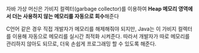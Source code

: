 자바 가상 머신은 가비지 컬렉터(garbage collector)를 이용하여 **Heap 메모리 영역에서 더는 사용하지 않는 메모리를 자동으로 회수**해준다

C언어 같은 경우 직접 개발자가 메모리를 해제해줘야 되지만, Java는 이 가비지 컬렉터를 이용해 자동으로 메모리를 실시간 최적화 시켜준다. 따라서 개발자가 따로 메모리를 관리하지 않아도 되므로, 더욱 손쉽게 프로그래밍 할 수 있도록 해준다.